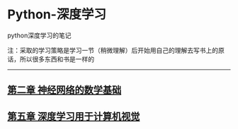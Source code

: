 # Python-深度学习
python深度学习的笔记

注：采取的学习策略是学习一节（稍微理解）后开始用自己的理解去写书上的原话，所以很多东西和书是一样的

- - -

## [第二章 神经网络的数学基础](第二章/README.md)

## [第五章 深度学习用于计算机视觉](第三章/README.md)





